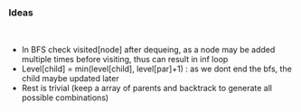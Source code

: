 ### Ideas
​
- In BFS check visited[node] after dequeing, as a node may be added multiple times before visiting, thus can result in inf loop
- Level[child] = min(level[child], level[par]+1) : as we dont end the bfs, the child maybe updated later
- Rest is trivial (keep a array of parents and backtrack to generate all possible combinations)